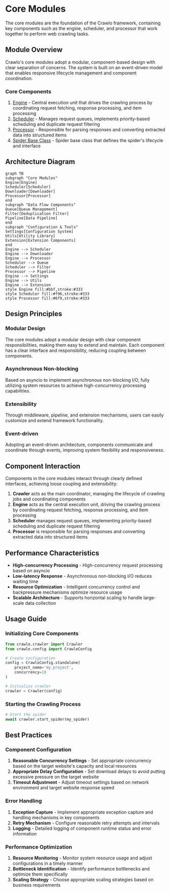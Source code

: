 # Core Modules

The core modules are the foundation of the Crawlo framework, containing key components such as the engine, scheduler, and processor that work together to perform web crawling tasks.

## Module Overview

Crawlo's core modules adopt a modular, component-based design with clear separation of concerns. The system is built on an event-driven model that enables responsive lifecycle management and component coordination.

### Core Components

1. [Engine](engine_en.md) - Central execution unit that drives the crawling process by coordinating request fetching, response processing, and item processing
2. [Scheduler](scheduler_en.md) - Manages request queues, implements priority-based scheduling and duplicate request filtering
3. [Processor](processor_en.md) - Responsible for parsing responses and converting extracted data into structured items
4. [Spider Base Class](spider_en.md) - Spider base class that defines the spider's lifecycle and interface

## Architecture Diagram

```mermaid
graph TB
subgraph "Core Modules"
Engine[Engine]
Scheduler[Scheduler]
Downloader[Downloader]
Processor[Processor]
end
subgraph "Data Flow Components"
Queue[Queue Management]
Filter[Deduplication Filter]
Pipeline[Data Pipeline]
end
subgraph "Configuration & Tools"
Settings[Configuration System]
Utils[Utility Library]
Extension[Extension Components]
end
Engine --> Scheduler
Engine --> Downloader
Engine --> Processor
Scheduler --> Queue
Scheduler --> Filter
Processor --> Pipeline
Engine --> Settings
Engine --> Utils
Engine --> Extension
style Engine fill:#bbf,stroke:#333
style Scheduler fill:#f96,stroke:#333
style Processor fill:#6f9,stroke:#333
```

## Design Principles

### Modular Design
The core modules adopt a modular design with clear component responsibilities, making them easy to extend and maintain. Each component has a clear interface and responsibility, reducing coupling between components.

### Asynchronous Non-blocking
Based on asyncio to implement asynchronous non-blocking I/O, fully utilizing system resources to achieve high-concurrency processing capabilities.

### Extensibility
Through middleware, pipeline, and extension mechanisms, users can easily customize and extend framework functionality.

### Event-driven
Adopting an event-driven architecture, components communicate and coordinate through events, improving system flexibility and responsiveness.

## Component Interaction

Components in the core modules interact through clearly defined interfaces, achieving loose coupling and extensibility:

1. **Crawler** acts as the main coordinator, managing the lifecycle of crawling jobs and coordinating components
2. **Engine** acts as the central execution unit, driving the crawling process by coordinating request fetching, response processing, and item processing
3. **Scheduler** manages request queues, implementing priority-based scheduling and duplicate request filtering
4. **Processor** is responsible for parsing responses and converting extracted data into structured items

## Performance Characteristics

- **High-concurrency Processing** - High-concurrency request processing based on asyncio
- **Low-latency Response** - Asynchronous non-blocking I/O reduces waiting time
- **Resource Optimization** - Intelligent concurrency control and backpressure mechanisms optimize resource usage
- **Scalable Architecture** - Supports horizontal scaling to handle large-scale data collection

## Usage Guide

### Initializing Core Components

```python
from crawlo.crawler import Crawler
from crawlo.config import CrawloConfig

# Create configuration
config = CrawloConfig.standalone(
    project_name='my_project',
    concurrency=10
)

# Initialize crawler
crawler = Crawler(config)
```

### Starting the Crawling Process

```python
# Start the spider
await crawler.start_spider(my_spider)
```

## Best Practices

### Component Configuration

1. **Reasonable Concurrency Settings** - Set appropriate concurrency based on the target website's capacity and local resources
2. **Appropriate Delay Configuration** - Set download delays to avoid putting excessive pressure on the target website
3. **Timeout Adjustment** - Adjust timeout settings based on network environment and target website response speed

### Error Handling

1. **Exception Capture** - Implement appropriate exception capture and handling mechanisms in key components
2. **Retry Mechanism** - Configure reasonable retry attempts and intervals
3. **Logging** - Detailed logging of component runtime status and error information

### Performance Optimization

1. **Resource Monitoring** - Monitor system resource usage and adjust configurations in a timely manner
2. **Bottleneck Identification** - Identify performance bottlenecks and optimize them specifically
3. **Scaling Strategy** - Choose appropriate scaling strategies based on business requirements